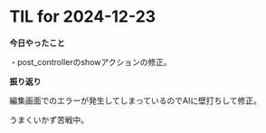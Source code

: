 # TIL for 2024-12-23

**今日やったこと**

・post_controllerのshowアクションの修正。

**振り返り**

編集画面でのエラーが発生してしまっているのでAIに壁打ちして修正。

うまくいかず苦戦中。
